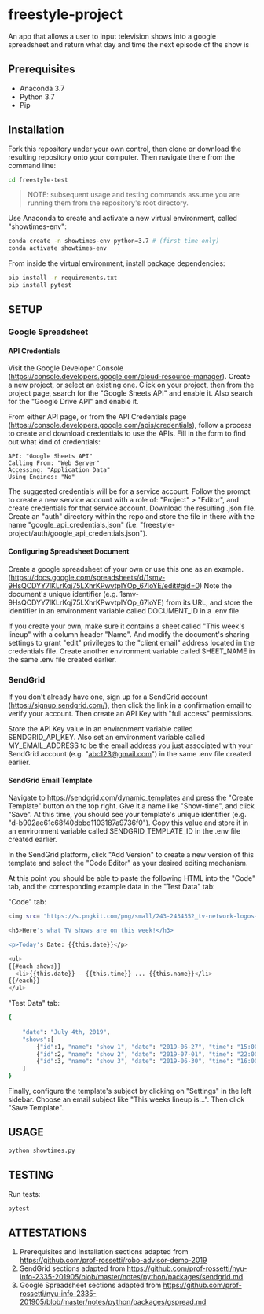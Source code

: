 # freestyle-project

An app that allows a user to input television shows into a google spreadsheet and return what day and time the next episode of the show is

## Prerequisites

  + Anaconda 3.7
  + Python 3.7
  + Pip

## Installation

Fork this repository under your own control, then clone or download the resulting repository onto your computer. Then navigate there from the command line:

```sh
cd freestyle-test
```

> NOTE: subsequent usage and testing commands assume you are running them from the repository's root directory.

Use Anaconda to create and activate a new virtual environment, called "showtimes-env":

```sh
conda create -n showtimes-env python=3.7 # (first time only)
conda activate showtimes-env
```

From inside the virtual environment, install package dependencies:

```sh
pip install -r requirements.txt
pip install pytest
```

## SETUP
### Google Spreadsheet
#### API Credentials 
Visit the Google Developer Console (https://console.developers.google.com/cloud-resource-manager). Create a new project, or select an existing one. Click on your project, then from the project page, search for the "Google Sheets API" and enable it. Also search for the "Google Drive API" and enable it.

From either API page, or from the API Credentials page (https://console.developers.google.com/apis/credentials), follow a process to create and download credentials to use the APIs. Fill in the form to find out what kind of credentials:

    API: "Google Sheets API"
    Calling From: "Web Server"
    Accessing: "Application Data"
    Using Engines: "No"

The suggested credentials will be for a service account. Follow the prompt to create a new service account with a role of: "Project" > "Editor", and create credentials for that service account. Download the resulting .json file. Create an "auth" directory within the repo and store the file in there with the name "google_api_credentials.json" (i.e. "freestyle-project/auth/google_api_credentials.json").

#### Configuring Spreadsheet Document
Create a google spreadsheet of your own or use this one as an example. (https://docs.google.com/spreadsheets/d/1smv-9HsQCDYY7lKLrKqj75LXhrKPwvtpIYOp_67ioYE/edit#gid=0) Note the document's unique identifier (e.g. 1smv-9HsQCDYY7lKLrKqj75LXhrKPwvtpIYOp_67ioYE) from its URL, and store the identifier in an environment variable called DOCUMENT_ID in a .env file

If you create your own, make sure it contains a sheet called "This week's lineup" with a column header "Name". And modify the document's sharing settings to grant "edit" privileges to the "client email" address located in the credentials file. Create another environment variable called SHEET_NAME in the same .env file created earlier.


### SendGrid
If you don't already have one, sign up for a SendGrid account (https://signup.sendgrid.com/), then click the link in a confirmation email to verify your account. Then create an API Key with "full access" permissions.

Store the API Key value in an environment variable called SENDGRID_API_KEY. Also set an environment variable called MY_EMAIL_ADDRESS to be the email address you just associated with your SendGrid account (e.g. "abc123@gmail.com") in the same .env file created earlier.

#### SendGrid Email Template
Navigate to https://sendgrid.com/dynamic_templates and press the "Create Template" button on the top right. Give it a name like "Show-time", and click "Save". At this time, you should see your template's unique identifier (e.g. "d-b902ae61c68f40dbbd1103187a9736f0"). Copy this value and store it in an environment variable called SENDGRID_TEMPLATE_ID in the .env file created earlier. 

In the SendGrid platform, click "Add Version" to create a new version of this template and select the "Code Editor" as your desired editing mechanism.

At this point you should be able to paste the following HTML into the "Code" tab, and the corresponding example data in the "Test Data" tab:

"Code" tab:
```sh
<img src= "https://s.pngkit.com/png/small/243-2434352_tv-network-logos-png-png-tv-network-logos.png">

<h3>Here's what TV shows are on this week!</h3>

<p>Today's Date: {{this.date}}</p>

<ul>
{{#each shows}}
  <li>{{this.date}} - {{this.time}} ... {{this.name}}</li>
{{/each}}
</ul>
```
"Test Data" tab:
```sh
{
  
    "date": "July 4th, 2019",
    "shows":[
        {"id":1, "name": "show 1", "date": "2019-06-27", "time": "15:00"},
        {"id":2, "name": "show 2", "date": "2019-07-01", "time": "22:00"},
        {"id":3, "name": "show 3", "date": "2019-06-30", "time": "16:00"}
    ]
}
```

Finally, configure the template's subject by clicking on "Settings" in the left sidebar. Choose an email subject like "This weeks lineup is...". Then click "Save Template".



## USAGE 

```py
python showtimes.py
```


## TESTING
Run tests:

```sh
pytest
```


## ATTESTATIONS
1. Prerequisites and Installation sections adapted from https://github.com/prof-rossetti/robo-advisor-demo-2019
2. SendGrid sections adapted from https://github.com/prof-rossetti/nyu-info-2335-201905/blob/master/notes/python/packages/sendgrid.md
3. Google Spreadsheet sections adapted from https://github.com/prof-rossetti/nyu-info-2335-201905/blob/master/notes/python/packages/gspread.md
